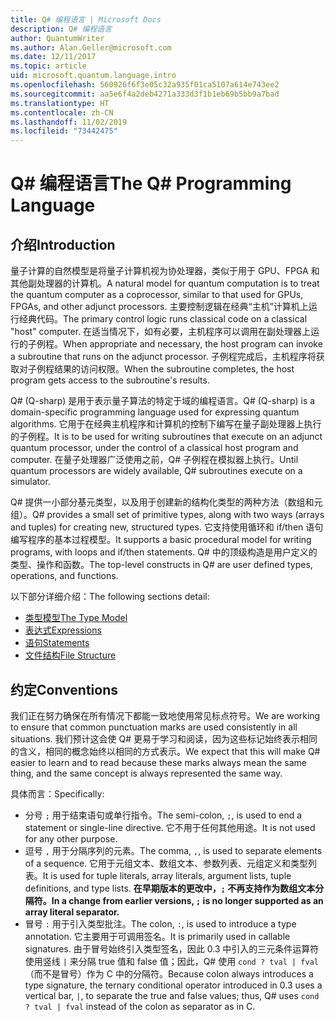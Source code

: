 ```yaml
---
title: Q# 编程语言 | Microsoft Docs
description: Q# 编程语言
author: QuantumWriter
ms.author: Alan.Geller@microsoft.com
ms.date: 12/11/2017
ms.topic: article
uid: microsoft.quantum.language.intro
ms.openlocfilehash: 560926f6f3e05c32a935f01ca5107a614e743ee2
ms.sourcegitcommit: aa5e6f4a2deb4271a333d3f1b1eb69b5bb9a7bad
ms.translationtype: HT
ms.contentlocale: zh-CN
ms.lasthandoff: 11/02/2019
ms.locfileid: "73442475"
---
```

# <a name="the-q-programming-language"></a><span data-ttu-id="77d29-103">Q# 编程语言</span><span class="sxs-lookup"><span data-stu-id="77d29-103">The Q# Programming Language</span></span>

## <a name="introduction"></a><span data-ttu-id="77d29-104">介绍</span><span class="sxs-lookup"><span data-stu-id="77d29-104">Introduction</span></span>

<span data-ttu-id="77d29-105">量子计算的自然模型是将量子计算机视为协处理器，类似于用于 GPU、FPGA 和其他副处理器的计算机。</span><span class="sxs-lookup"><span data-stu-id="77d29-105">A natural model for quantum computation is to treat the quantum computer as a coprocessor, similar to that used for GPUs, FPGAs, and other adjunct processors.</span></span>
<span data-ttu-id="77d29-106">主要控制逻辑在经典“主机”计算机上运行经典代码。</span><span class="sxs-lookup"><span data-stu-id="77d29-106">The primary control logic runs classical code on a classical "host" computer.</span></span>
<span data-ttu-id="77d29-107">在适当情况下，如有必要，主机程序可以调用在副处理器上运行的子例程。</span><span class="sxs-lookup"><span data-stu-id="77d29-107">When appropriate and necessary, the host program can invoke a subroutine that runs on the adjunct processor.</span></span>
<span data-ttu-id="77d29-108">子例程完成后，主机程序将获取对子例程结果的访问权限。</span><span class="sxs-lookup"><span data-stu-id="77d29-108">When the subroutine completes, the host program gets access to the subroutine's results.</span></span>

<span data-ttu-id="77d29-109">Q# (Q-sharp) 是用于表示量子算法的特定于域的编程语言。</span><span class="sxs-lookup"><span data-stu-id="77d29-109">Q# (Q-sharp) is a domain-specific programming language used for expressing quantum algorithms.</span></span>
<span data-ttu-id="77d29-110">它用于在经典主机程序和计算机的控制下编写在量子副处理器上执行的子例程。</span><span class="sxs-lookup"><span data-stu-id="77d29-110">It is to be used for writing subroutines that execute on an adjunct quantum processor, under the control of a classical host program and computer.</span></span>
<span data-ttu-id="77d29-111">在量子处理器广泛使用之前，Q# 子例程在模拟器上执行。</span><span class="sxs-lookup"><span data-stu-id="77d29-111">Until quantum processors are widely available, Q# subroutines execute on a simulator.</span></span>

<span data-ttu-id="77d29-112">Q# 提供一小部分基元类型，以及用于创建新的结构化类型的两种方法（数组和元组）。</span><span class="sxs-lookup"><span data-stu-id="77d29-112">Q# provides a small set of primitive types, along with two ways (arrays and tuples) for creating new, structured types.</span></span>
<span data-ttu-id="77d29-113">它支持使用循环和 if/then 语句编写程序的基本过程模型。</span><span class="sxs-lookup"><span data-stu-id="77d29-113">It supports a basic procedural model for writing programs, with loops and if/then statements.</span></span>
<span data-ttu-id="77d29-114">Q# 中的顶级构造是用户定义的类型、操作和函数。</span><span class="sxs-lookup"><span data-stu-id="77d29-114">The top-level constructs in Q# are user defined types, operations, and functions.</span></span>

<span data-ttu-id="77d29-115">以下部分详细介绍：</span><span class="sxs-lookup"><span data-stu-id="77d29-115">The following sections detail:</span></span>
- [<span data-ttu-id="77d29-116">类型模型</span><span class="sxs-lookup"><span data-stu-id="77d29-116">The Type Model</span></span>](xref:microsoft.quantum.language.type-model)
- [<span data-ttu-id="77d29-117">表达式</span><span class="sxs-lookup"><span data-stu-id="77d29-117">Expressions</span></span>](xref:microsoft.quantum.language.expressions)
- [<span data-ttu-id="77d29-118">语句</span><span class="sxs-lookup"><span data-stu-id="77d29-118">Statements</span></span>](xref:microsoft.quantum.language.statements)
- [<span data-ttu-id="77d29-119">文件结构</span><span class="sxs-lookup"><span data-stu-id="77d29-119">File Structure</span></span>](xref:microsoft.quantum.language.file-structure)

## <a name="conventions"></a><span data-ttu-id="77d29-120">约定</span><span class="sxs-lookup"><span data-stu-id="77d29-120">Conventions</span></span>

<span data-ttu-id="77d29-121">我们正在努力确保在所有情况下都能一致地使用常见标点符号。</span><span class="sxs-lookup"><span data-stu-id="77d29-121">We are working to ensure that common punctuation marks are used consistently in all situations.</span></span>
<span data-ttu-id="77d29-122">我们预计这会使 Q# 更易于学习和阅读，因为这些标记始终表示相同的含义，相同的概念始终以相同的方式表示。</span><span class="sxs-lookup"><span data-stu-id="77d29-122">We expect that this will make Q# easier to learn and to read because these marks always mean the same thing, and the same concept is always represented the same way.</span></span>

<span data-ttu-id="77d29-123">具体而言：</span><span class="sxs-lookup"><span data-stu-id="77d29-123">Specifically:</span></span>

- <span data-ttu-id="77d29-124">分号 `;` 用于结束语句或单行指令。</span><span class="sxs-lookup"><span data-stu-id="77d29-124">The semi-colon, `;`, is used to end a statement or single-line directive.</span></span>
  <span data-ttu-id="77d29-125">它不用于任何其他用途。</span><span class="sxs-lookup"><span data-stu-id="77d29-125">It is not used for any other purpose.</span></span>
- <span data-ttu-id="77d29-126">逗号 `,` 用于分隔序列的元素。</span><span class="sxs-lookup"><span data-stu-id="77d29-126">The comma, `,`, is used to separate elements of a sequence.</span></span> <span data-ttu-id="77d29-127">它用于元组文本、数组文本、参数列表、元组定义和类型列表。</span><span class="sxs-lookup"><span data-stu-id="77d29-127">It is used for tuple literals, array literals, argument lists, tuple definitions, and type lists.</span></span> <span data-ttu-id="77d29-128">**在早期版本的更改中，`;` 不再支持作为数组文本分隔符。**</span><span class="sxs-lookup"><span data-stu-id="77d29-128">**In a change from earlier versions, `;` is no longer supported as an array literal separator.**</span></span>
- <span data-ttu-id="77d29-129">冒号 `:` 用于引入类型批注。</span><span class="sxs-lookup"><span data-stu-id="77d29-129">The colon, `:`, is used to introduce a type annotation.</span></span> <span data-ttu-id="77d29-130">它主要用于可调用签名。</span><span class="sxs-lookup"><span data-stu-id="77d29-130">It is primarily used in callable signatures.</span></span>
  <span data-ttu-id="77d29-131">由于冒号始终引入类型签名，因此 0.3 中引入的三元条件运算符使用竖线 `|` 来分隔 true 值和 false 值；因此，Q# 使用 `cond ? tval | fval`（而不是冒号）作为 C 中的分隔符。</span><span class="sxs-lookup"><span data-stu-id="77d29-131">Because colon always introduces a type signature, the ternary conditional operator introduced in 0.3 uses a vertical bar, `|`, to separate the true and false values; thus, Q# uses `cond ? tval | fval` instead of the colon as separator as in C.</span></span>
  

